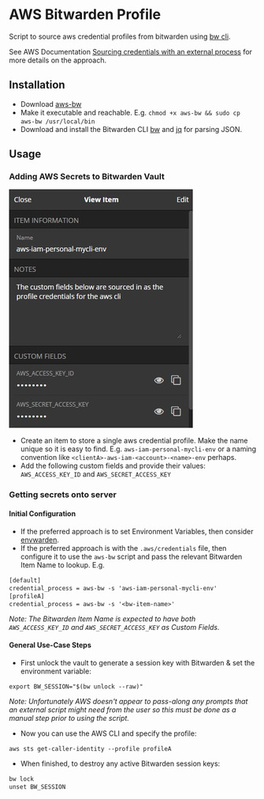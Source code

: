 # AWS Bitwarden Profile
Script to source aws credential profiles from bitwarden using [bw cli](https://github.com/bitwarden/cli).

See AWS Documentation [Sourcing credentials with an external process](https://docs.aws.amazon.com/cli/latest/userguide/cli-configure-sourcing-external.html) for more details on the approach.

## Installation
- Download [aws-bw](https://raw.githubusercontent.com/tdharris/aws-bitwarden/master/aws-bw)
- Make it executable and reachable. E.g. `chmod +x aws-bw && sudo cp aws-bw /usr/local/bin`
- Download and install the Bitwarden CLI [bw](https://github.com/bitwarden/cli#downloadinstall) and [jq](https://stedolan.github.io/jq/download/) for parsing JSON.

## Usage

### Adding AWS Secrets to Bitwarden Vault
![](/assets/bw-item-ss.png "bitwarden item for aws-bw")
- Create an item to store a single aws credential profile. Make the name unique so it is easy to find. E.g. `aws-iam-personal-mycli-env` or a naming convention like `<clientA>-aws-iam-<account>-<name>-env` perhaps.
- Add the following custom fields and provide their values: `AWS_ACCESS_KEY_ID` and `AWS_SECRET_ACCESS_KEY`

### Getting secrets onto server
#### Initial Configuration
- If the preferred approach is to set Environment Variables, then consider [envwarden](https://github.com/envwarden/envwarden).
- If the preferred approach is with the `.aws/credentials` file, then configure it to use the `aws-bw` script and pass the relevant Bitwarden Item Name to lookup. E.g.
```
[default]
credential_process = aws-bw -s 'aws-iam-personal-mycli-env'
[profileA]
credential_process = aws-bw -s '<bw-item-name>'
```
*Note: The Bitwarden Item Name is expected to have both `AWS_ACCESS_KEY_ID` and `AWS_SECRET_ACCESS_KEY` as Custom Fields.*
#### General Use-Case Steps
- First unlock the vault to generate a session key with Bitwarden & set the environment variable:
```
export BW_SESSION="$(bw unlock --raw)"
```
*Note: Unfortunately AWS doesn't appear to pass-along any prompts that an external script might need from the user so this must be done as a manual step prior to using the script.*

- Now you can use the AWS CLI and specify the profile:

```
aws sts get-caller-identity --profile profileA
```
- When finished, to destroy any active Bitwarden session keys:
```
bw lock
unset BW_SESSION
```
